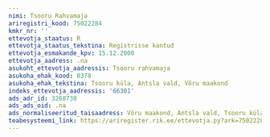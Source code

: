 ```yaml
---
nimi: Tsooru Rahvamaja
ariregistri_kood: 75022284
kmkr_nr: ''
ettevotja_staatus: R
ettevotja_staatus_tekstina: Registrisse kantud
ettevotja_esmakande_kpv: 15.12.2000
ettevotja_aadress: .na
asukoht_ettevotja_aadressis: Tsooru rahvamaja
asukoha_ehak_kood: 8378
asukoha_ehak_tekstina: Tsooru küla, Antsla vald, Võru maakond
indeks_ettevotja_aadressis: '66301'
ads_adr_id: 3268730
ads_ads_oid: .na
ads_normaliseeritud_taisaadress: Võru maakond, Antsla vald, Tsooru küla, Tsooru rahvamaja
teabesysteemi_link: https://ariregister.rik.ee/ettevotja.py?ark=75022284&ref=rekvisiidid
---
```


